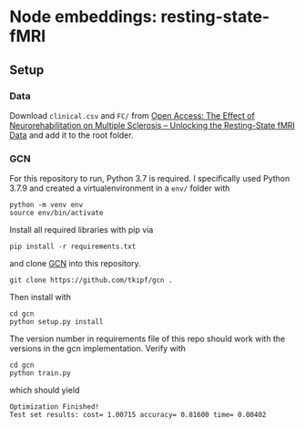 # Node embeddings: resting-state-fMRI

## Setup
### Data
Download ```clinical.csv``` and ```FC/``` from [Open Access: The Effect of Neurorehabilitation on Multiple Sclerosis – Unlocking the Resting-State fMRI Data](https://osf.io/p2kj7/files/osfstorage) 
and add it to the root folder.

### GCN
For this repository to run, Python 3.7 is required. I specifically used Python 3.7.9 and created a virtualenvironment in a ```env/``` folder with

```
python -m venv env
source env/bin/activate
```

Install all required libraries with pip via

```
pip install -r requirements.txt
```

and clone [GCN](https://github.com/tkipf/gcn) into this repository.

```
git clone https://github.com/tkipf/gcn .
```

Then install with

```
cd gcn
python setup.py install
```

The version number in requirements file of this repo should work with the versions in the gcn implementation. 
Verify with

```
cd gcn
python train.py
```

which should yield

```
Optimization Finished!
Test set results: cost= 1.00715 accuracy= 0.81600 time= 0.00402
```

